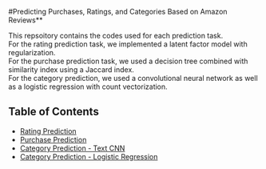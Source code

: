 #Predicting Purchases, Ratings, and Categories Based on Amazon Reviews**

This repsoitory contains the codes used for each prediction task. <br />
For the rating prediction task, we implemented a latent factor model with regularization. <br />
For the purchase prediction task, we used a decision tree combined with similarity index using a Jaccard index. <br />
For the category prediction, we used a convolutional neural network as well as a logistic regression with count vectorization. <br />


## Table of Contents
* [Rating Prediction](https://github.com/jwoh1323/Predicting-Purchases-Ratings-and-Categories-Based-on-Amazon-Reviews/blob/46e2f56f97a3f91c4b874b926a33b7e1eb48c461/RatingPredictions_Final.ipynb)
* [Purchase Prediction](https://github.com/jwoh1323/Predicting-Purchases-Ratings-and-Categories-Based-on-Amazon-Reviews/blob/7f088d3bb8670342e9b822ba79b2b7e1c49f5619/Purchase_Popular%20Item%20%26%20Category%20Similarity.ipynb)
* [Category Prediction - Text CNN](https://github.com/jwoh1323/Predicting-Purchases-Ratings-and-Categories-Based-on-Amazon-Reviews/blob/7f088d3bb8670342e9b822ba79b2b7e1c49f5619/Category_Prediction_(Text_CNN).ipynb)
* [Category Prediction - Logistic Regression](https://github.com/jwoh1323/Predicting-Purchases-Ratings-and-Categories-Based-on-Amazon-Reviews/blob/7f088d3bb8670342e9b822ba79b2b7e1c49f5619/Category_Prediction%20(Logistic%20Regression).ipynb)
